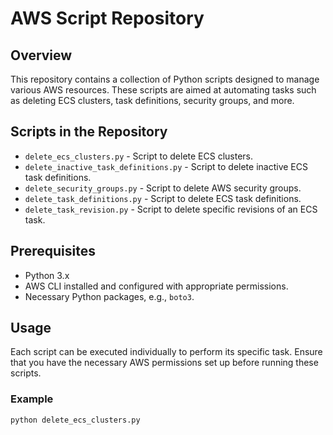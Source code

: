 # AWS Script Repository

## Overview
This repository contains a collection of Python scripts designed to manage various AWS resources. These scripts are aimed at automating tasks such as deleting ECS clusters, task definitions, security groups, and more.

## Scripts in the Repository
- `delete_ecs_clusters.py` - Script to delete ECS clusters.
- `delete_inactive_task_definitions.py` - Script to delete inactive ECS task definitions.
- `delete_security_groups.py` - Script to delete AWS security groups.
- `delete_task_definitions.py` - Script to delete ECS task definitions.
- `delete_task_revision.py` - Script to delete specific revisions of an ECS task.

## Prerequisites
- Python 3.x
- AWS CLI installed and configured with appropriate permissions.
- Necessary Python packages, e.g., `boto3`.

## Usage
Each script can be executed individually to perform its specific task. Ensure that you have the necessary AWS permissions set up before running these scripts.

### Example
```bash
python delete_ecs_clusters.py
